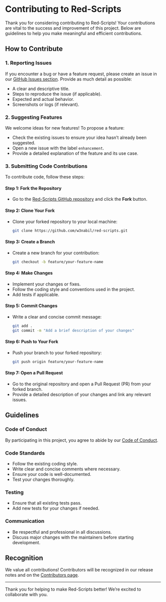 # Contributing to Red-Scripts

Thank you for considering contributing to Red-Scripts! Your contributions are vital to the success and improvement of this project. Below are guidelines to help you make meaningful and efficient contributions.

## How to Contribute

### 1. Reporting Issues

If you encounter a bug or have a feature request, please create an issue in our [GitHub Issues section](https://github.com/yourusername/red-scripts/issues). Provide as much detail as possible:

- A clear and descriptive title.
- Steps to reproduce the issue (if applicable).
- Expected and actual behavior.
- Screenshots or logs (if relevant).

### 2. Suggesting Features

We welcome ideas for new features! To propose a feature:

- Check the existing issues to ensure your idea hasn’t already been suggested.
- Open a new issue with the label `enhancement`.
- Provide a detailed explanation of the feature and its use case.

### 3. Submitting Code Contributions

To contribute code, follow these steps:

#### Step 1: Fork the Repository
- Go to the [Red-Scripts GitHub repository](https://github.com/w3nabil/red-scripts) and click the **Fork** button.

#### Step 2: Clone Your Fork
- Clone your forked repository to your local machine:
  ```bash
  git clone https://github.com/w3nabil/red-scripts.git
  ```

#### Step 3: Create a Branch
- Create a new branch for your contribution:
  ```bash
  git checkout -b feature/your-feature-name
  ```

#### Step 4: Make Changes
- Implement your changes or fixes.
- Follow the coding style and conventions used in the project.
- Add tests if applicable.

#### Step 5: Commit Changes
- Write a clear and concise commit message:
  ```bash
  git add .
  git commit -m "Add a brief description of your changes"
  ```

#### Step 6: Push to Your Fork
- Push your branch to your forked repository:
  ```bash
  git push origin feature/your-feature-name
  ```

#### Step 7: Open a Pull Request
- Go to the original repository and open a Pull Request (PR) from your forked branch.
- Provide a detailed description of your changes and link any relevant issues.

## Guidelines

### Code of Conduct
By participating in this project, you agree to abide by our [Code of Conduct](https://github.com/w3nabil/red-scripts/CODE_OF_CONDUCT.md).

### Code Standards
- Follow the existing coding style.
- Write clear and concise comments where necessary.
- Ensure your code is well-documented.
- Test your changes thoroughly.

### Testing
- Ensure that all existing tests pass.
- Add new tests for your changes if needed.

### Communication
- Be respectful and professional in all discussions.
- Discuss major changes with the maintainers before starting development.

## Recognition

We value all contributions! Contributors will be recognized in our release notes and on the [Contributors page](https://github.com/yourusername/red-scripts/graphs/contributors).

---

Thank you for helping to make Red-Scripts better! We’re excited to collaborate with you.

